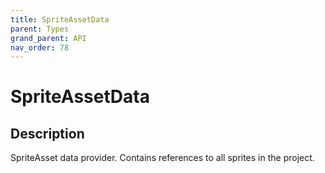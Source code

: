 ```yaml
---
title: SpriteAssetData
parent: Types
grand_parent: API
nav_order: 78
---
```


# SpriteAssetData

## Description

SpriteAsset data provider. Contains references to all sprites in the project.
